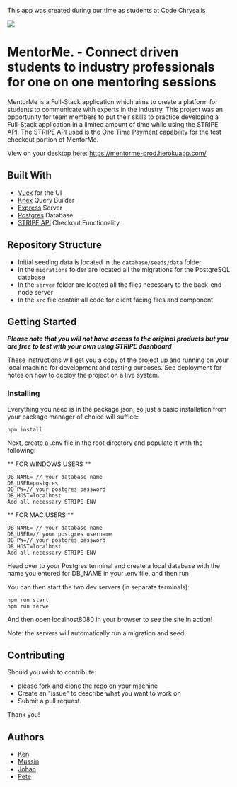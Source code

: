 This app was created during our time as students at Code Chrysalis

<img src="./src/assets/MentorMe.png">

# MentorMe. - Connect driven students to industry professionals for one on one mentoring sessions

MentorMe is a Full-Stack application which aims to create a platform for students to communicate with experts in the industry. 
This project was an opportunity for team members to put their skills to practice developing a Full-Stack application in a limited amount of time while using the STRIPE API. The STRIPE API used is the One Time Payment capability for the test checkout portion of MentorMe.

View on your desktop here: https://mentorme-prod.herokuapp.com/

## Built With

* [Vuex](https://vuejs.org) for the UI
* [Knex](http://knexjs.org) Query Builder
* [Express](https://www.npmjs.com/package/express) Server
* [Postgres](https://www.postgresql.org) Database
* [STRIPE API](https://stripe.com/docs/api) Checkout Functionality

## Repository Structure
* Initial seeding data is located in the `database/seeds/data` folder
* In the `migrations` folder are located all the migrations for the PostgreSQL database
* In the `server` folder are located all the files necessary to the back-end node server
* In the `src` file contain all code for client facing files and component

## Getting Started

***Please note that you will not have access to the original products but you are free to test with your own using STRIPE dashboard***

These instructions will get you a copy of the project up and running on your local machine for development and testing purposes. 
See deployment for notes on how to deploy the project on a live system.

### Installing

Everything you need is in the package.json, so just a basic installation from your package manager of choice will suffice:

```
npm install
```

Next, create a .env file in the root directory and populate it with the following:

** FOR WINDOWS USERS **

```
DB_NAME= // your database name
DB_USER=postgres
DB_PW=// your postgres password
DB_HOST=localhost
Add all necessary STRIPE ENV
```

** FOR MAC USERS **

```
DB_NAME= // your database name
DB_USER=// your postgres username
DB_PW=// your postgres password
DB_HOST=localhost
Add all necessary STRIPE ENV
```

Head over to your Postgres terminal and create a local database with the name you entered for DB_NAME in your .env file, and then run

You can then start the two dev servers (in separate terminals):

```
npm run start
npm run serve
```

And then open localhost8080 in your browser to see the site in action!

Note: the servers will automatically run a migration and seed.

## Contributing

Should you wish to contribute:
* please fork and clone the repo on your machine
* Create an "issue" to describe what you want to work on
* Submit a pull request.

Thank you! 

## Authors

* [Ken](https://github.com/KuroKen91)
* [Mussin](https://github.com/mussinbenarbia)
* [Johan](https://github.com/johanthestrup)
* [Pete](https://github.com/griffitp12)

